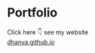 # Portfolio 
Click here 👇 see my website
<br><a href="https://dhanya261102.github.io/profile.html">dhanya.github.io<a>
